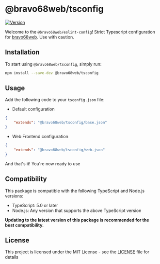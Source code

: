 # @bravo68web/tsconfig

[![Version](https://img.shields.io/npm/v/@bravo68web/tsconfig.svg?style=flat-square)](https://www.npmjs.com/package/@bravo68web/tsconfig)

Welcome to the `@bravo68web/eslint-config`! Strict Typescript configuration for [bravo68web](https://github.com/bravo68web). Use with caution.

## Installation

To start using `@bravo68web/tsconfig`, simply run:

```bash
npm install --save-dev @bravo68web/tsconfig
```

## Usage

Add the following code to your `tsconfig.json` file:

-   Default configuration

```json
{
    "extends": "@bravo68web/tsconfig/base.json"
}
```

-   Web Frontend configuration

```json
{
    "extends": "@bravo68web/tsconfig/web.json"
}
```

And that's it! You're now ready to use

## Compatibility

This package is compatible with the following TypeScript and Node.js versions:

-   TypeScript: 5.0 or later
-   Node.js: Any version that supports the above TypeScript version

**Updating to the latest version of this package is recommended for the best compatibility.**

## License

This project is licensed under the MIT License - see the [LICENSE](./LICENSE) file for details
